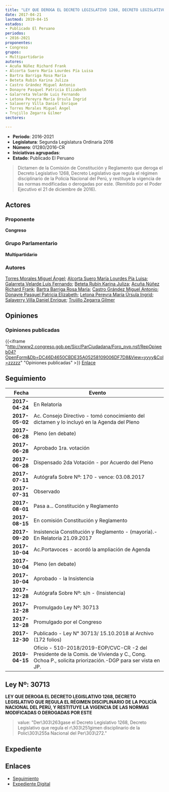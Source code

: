 ```yaml
---
title: "LEY QUE DEROGA EL DECRETO LEGISLATIVO 1268, DECRETO LEGISLATIVO QUE REGULA EL RÉGIMEN DISCIPLINARIO DE LA POLICÍA NACIONAL DEL PERÚ, Y RESTITUYE LA VIGENCIA DE LAS NORMAS MODIFICADAS O DEROGADAS POR ESTE"
date: 2017-04-21
lastmod: 2019-04-15
estados:
- Publicado El Peruano
periodos:
- 2016-2021
proponentes:
- Congreso
grupos:
- Multipartidario
autores:
- Acuña Núñez Richard Frank
- Alcorta Suero María Lourdes Pía Luisa
- Bartra Barriga Rosa María
- Beteta Rubín Karina Juliza
- Castro Grández Miguel Antonio
- Donayre Pasquel Patricia Elizabeth
- Galarreta Velarde Luis Fernando
- Letona Pereyra María Úrsula Ingrid
- Salaverry Villa Daniel Enrique
- Torres Morales Miguel Ángel
- Trujillo Zegarra Gilmer
sectores:

---
```

- **Periodo**: 2016-2021
- **Legislatura**: Segunda Legislatura Ordinaria 2016
- **Número**: 01280/2016-CR
- **Iniciativas agrupadas**: 
- **Estado**: Publicado El Peruano

> Dictamen de la Comisión de Constitución y Reglamento que deroga el Decreto Legislativo 1268, Decreto Legislativo que regula el régimen disciplinario de la Policía Nacional del Perú, y restituye la vigencia de las normas modificadas o derogadas por este. (Remitido por el Poder Ejecutivo el 21 de diciembre de 2016).


## Actores

### Proponente

**Congreso**

### Grupo Parlamentario

**Multipartidario**

### Autores

[Torres Morales Miguel Ángel](mailto:mailto:mtorresm@congreso.gob.pe); [Alcorta Suero María Lourdes Pía Luisa](mailto:mailto:lalcorta@congreso.gob.pe); [Galarreta Velarde Luis Fernando](mailto:mailto:lgalarreta@congreso.gob.pe); [Beteta Rubín Karina Juliza](mailto:mailto:kbeteta@congreso.gob.pe); [Acuña Núñez Richard Frank](mailto:mailto:racuna@congreso.gob.pe); [Bartra Barriga Rosa María](mailto:mailto:rbartra@congreso.gob.pe); [Castro Grández Miguel Antonio](mailto:mailto:macastro@congreso.gob.pe); [Donayre Pasquel Patricia Elizabeth](mailto:mailto:pdonayre@congreso.gob.pe); [Letona Pereyra María Úrsula Ingrid](mailto:mailto:mletona@congreso.gob.pe); [Salaverry Villa Daniel Enrique](mailto:mailto:dsalaverry@congreso.gob.pe); [Trujillo Zegarra Gilmer](mailto:mailto:gtrujilloz@congreso.gob.pe)

## Opiniones

### Opiniones publicadas

{{<iframe "http://www2.congreso.gob.pe/Sicr/ParCiudadana/Foro_pvp.nsf/RepOpiweb04?OpenForm&Db=DC46D4650CBDE35A05258109006DF7D8&View=yyyy&Col=zzzzz" "Opiniones publicadas" >}}
[Enlace](http://www2.congreso.gob.pe/Sicr/ParCiudadana/Foro_pvp.nsf/RepOpiweb04?OpenForm&Db=DC46D4650CBDE35A05258109006DF7D8&View=yyyy&Col=zzzzz)


## Seguimiento

| Fecha | Evento |
|------:|--------|
| **2017-04-24** | En Relatoría |
| **2017-05-02** | Ac. Consejo Directivo - tomó conocimiento del dictamen y lo incluyó en la Agenda del Pleno |
| **2017-06-28** | Pleno (en debate) |
| **2017-06-28** | Aprobado 1ra. votación |
| **2017-06-28** | Dispensado 2da Votación - por Acuerdo del Pleno |
| **2017-07-11** | Autógrafa Sobre Nº: 170 - vence: 03.08.2017 |
| **2017-07-31** | Observado |
| **2017-08-01** | Pasa a... Constitución y Reglamento |
| **2017-08-15** | En comisión Constitución y Reglamento |
| **2017-09-20** | Insistencia Constitución y Reglamento - (mayoría).- En Relatoría 21.09.2017 |
| **2017-10-04** | Ac.Portavoces - acordó la ampliación de Agenda |
| **2017-10-04** | Pleno (en debate) |
| **2017-10-04** | Aprobado - la Insistencia |
| **2017-12-28** | Autógrafa Sobre Nº: s/n - (Insistencia) |
| **2017-12-28** | Promulgado Ley Nº: 30713 |
| **2017-12-28** | Promulgado por el Congreso |
| **2017-12-30** | Publicado - Ley N° 30713/ 15.10.2018 al Archivo (172 folios) |
| **2019-04-15** | Oficio - 510-2018/2019-EOP/CVC-CR -2 del Presidente de la Comis. de Vivienda y C., Cong. Ochoa P., solicita priorización.-DGP para ser vista en JP. |

## Ley Nº: 30713

**LEY QUE DEROGA EL DECRETO LEGISLATIVO 1268, DECRETO LEGISLATIVO QUE REGULA EL RÉGIMEN DISCIPLINARIO DE LA POLICÍA NACIONAL DEL PERÚ, Y RESTITUYE LA VIGENCIA DE LAS NORMAS MODIFICADAS O DEROGADAS POR ESTE**

> value: "Der\303\263gase el Decreto Legislativo 1268, Decreto Legislativo que regula el r\303\251gimen disciplinario de la Polic\303\255a Nacional del Per\303\272."


## Expediente

## Enlaces

- [Seguimiento](http://www2.congreso.gob.pe/Sicr/TraDocEstProc/CLProLey2016.nsf/f7fff46988ca05b1052578e100829cc7/387d8618833d95c405258109007a1b80?OpenDocument)
- [Expediente Digital](http://www2.congreso.gob.pe/Sicr/TraDocEstProc/Expvirt_2011.nsf/visbusqptramdoc1621/01280?opendocument)


